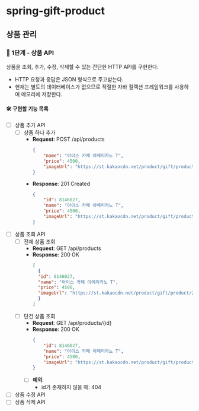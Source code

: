 # spring-gift-product

## 상품 관리
### 🚀 1단계 - 상품 API
상품을 조회, 추가, 수정, 삭제할 수 있는 간단한 HTTP API를 구현한다.
- HTTP 요청과 응답은 JSON 형식으로 주고받는다.
- 현재는 별도의 데이터베이스가 없으므로 적절한 자바 컬렉션 프레임워크를 사용하여 메모리에 저장한다.

#### 🛠 구현할 기능 목록
- [ ] 상품 추가 API
  - [ ] 상품 하나 추가
    - **Request**: POST /api/products
      ```json
      {
          "name": "아이스 카페 아메리카노 T",
          "price": 4500,
          "imageUrl": "https://st.kakaocdn.net/product/gift/product/20231010111814_9a667f9eccc943648797925498bdd8a3.jpg"
      }
      ```
    - **Response**: 201 Created
      ```json 
      {
          "id": 8146027,
          "name": "아이스 카페 아메리카노 T",
          "price": 4500,
          "imageUrl": "https://st.kakaocdn.net/product/gift/product/20231010111814_9a667f9eccc943648797925498bdd8a3.jpg"
      }
      ```
- [ ] 상품 조회 API
  - [ ] 전체 상품 조회
    - **Request**: GET /api/products
    - **Response**: 200 OK
      ```json
      [
        {
        "id": 8146027,
        "name": "아이스 카페 아메리카노 T",
        "price": 4500,
        "imageUrl": "https://st.kakaocdn.net/product/gift/product/20231010111814_9a667f9eccc943648797925498bdd8a3.jpg"
        }
      ]
      ```
  - [ ] 단건 상품 조회
    - **Request**: GET /api/products/{id}
    - **Response**: 200 OK
      ```json
      {
          "id": 8146027,
          "name": "아이스 카페 아메리카노 T",
          "price": 4500,
          "imageUrl": "https://st.kakaocdn.net/product/gift/product/20231010111814_9a667f9eccc943648797925498bdd8a3.jpg"
      }
      ```
    - [ ] **예외**:
      - id가 존재하지 않을 때: 404 
- [ ] 상품 수정 API
- [ ] 상품 삭제 API